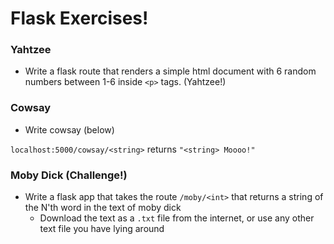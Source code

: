 # Flask Exercises!

### Yahtzee

* Write a flask route that renders a simple html document with 6 random numbers between 1-6 inside `<p>` tags. (Yahtzee!)

### Cowsay

* Write cowsay (below)

`localhost:5000/cowsay/<string>` returns `"<string> Moooo!"`

### Moby Dick (Challenge!)

* Write a flask app that takes the route `/moby/<int>` that returns a string of the N'th word in the text of moby dick
  * Download the text as a `.txt` file from the internet, or use any other text file you have lying around
